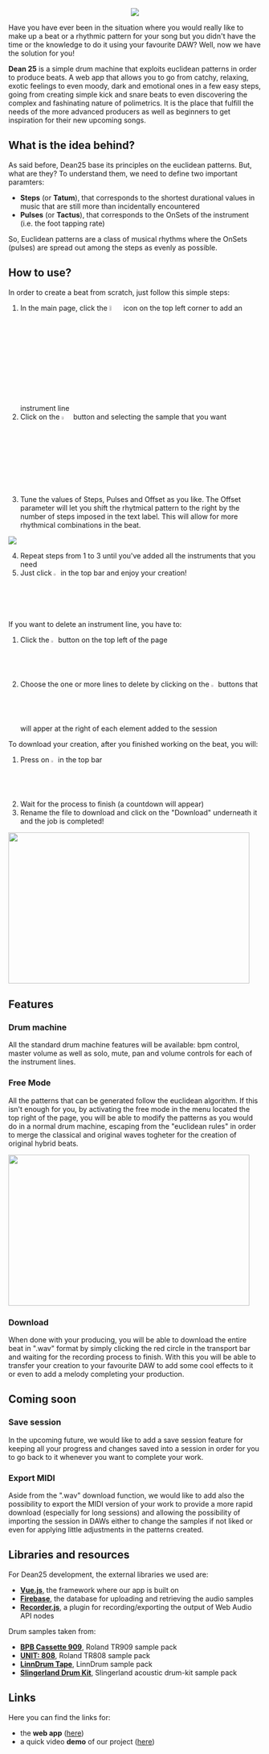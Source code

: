 <p align="center">
  <img src="https://user-images.githubusercontent.com/58031924/104849349-7f390680-58e9-11eb-888c-50d7f7ac0c32.png"/>
</p>

Have you have ever been in the situation where you would really like to make up a beat or a rhythmic pattern for your song but you didn't have the time or the knowledge to do it using your favourite DAW?
Well, now we have the solution for you!

__Dean 25__ is a simple drum machine that exploits euclidean patterns in order to produce beats.
A web app that allows you to go from catchy, relaxing, exotic feelings to even moody, dark and emotional ones in a few easy steps,  going from creating simple kick and snare beats to even discovering the complex and fashinating nature of polimetrics.
It is the place that fulfill the needs of the more advanced producers as well as beginners to get inspiration for their new upcoming songs.

## What is the idea behind?
As said before, Dean25 base its principles on the euclidean patterns. 
But, what are they?
To understand them, we need to define two important paramters:
* __Steps__ (or __Tatum__), that corresponds to the shortest durational values in music that are still more than incidentally encountered
* __Pulses__ (or __Tactus__), that corresponds to the OnSets of the instrument (i.e. the foot tapping rate)

So, Euclidean patterns are a class of musical rhythms where the OnSets (pulses) are spread out among the steps as evenly as possible.

## How to use?
In order to create a beat from scratch, just follow this simple steps:
1. In the main page, click the <img src="https://user-images.githubusercontent.com/58031924/104848569-e1900800-58e5-11eb-881b-2438c40dcd30.PNG" width="5%" height="5%" /> icon on the top left corner to add an instrument line
2. Click on the <img src="https://user-images.githubusercontent.com/58031924/104848633-477c8f80-58e6-11eb-93db-3933158a3d50.PNG" width="4%" height="4%" /> button and selecting the sample that you want 
3.  Tune the values of Steps, Pulses and Offset as you like. 
The Offset parameter will let you shift the rhytmical pattern to the right by the number of steps imposed in the text label. This will allow for more rhythmical combinations in the beat.
  <img src="https://user-images.githubusercontent.com/58031924/104848707-89a5d100-58e6-11eb-96af-ccc001c16567.PNG"/>

4. Repeat steps from 1 to 3 until you've added all the instruments that you need
5. Just click <img src="https://user-images.githubusercontent.com/58031924/104848938-6deefa80-58e7-11eb-9064-e46a124724fa.PNG" width="2%" height="2%" /> in the top bar and enjoy your creation!

If you want to delete an instrument line, you have to:
1. Click the <img src="https://user-images.githubusercontent.com/58031924/104848841-dbe6f200-58e6-11eb-9f68-249f01e1878b.PNG" width="2%" height="2%" /> button on the top left of the page
2. Choose the one or more lines to delete by clicking on the <img src="https://user-images.githubusercontent.com/58031924/104848841-dbe6f200-58e6-11eb-9f68-249f01e1878b.PNG" width="2%" height="2%" /> buttons that will apper at the right of each element added to the session

To download your creation, after you finished working on the beat, you will:
1. Press on <img src="https://user-images.githubusercontent.com/58031924/104848885-1f416080-58e7-11eb-958d-eb5241d7d8f2.PNG" width="2%" height="2%" /> in the top bar
2. Wait for the process to finish (a countdown will appear)
3. Rename the file to download and click on the "Download" underneath it and the job is completed!  

<img src="https://user-images.githubusercontent.com/58031924/104848130-d89e3700-58e3-11eb-89bb-a06f3569bd00.gif" width="480" height="300" />

## Features

### Drum machine
All the standard drum machine features will be available: bpm control, master volume as well as solo, mute, pan and volume controls for each of the instrument lines.
### Free Mode
All the patterns that can be generated follow the euclidean algorithm.
If this isn't enough for you, by activating the free mode in the menu located the top right of the page, you will be able to modify the patterns as you would do in a normal drum machine, escaping from the "euclidean rules" in order to merge the classical and original waves togheter for the creation of original hybrid beats.

<img src="https://user-images.githubusercontent.com/58031924/104847883-a2ac8300-58e2-11eb-8091-5abe8a462a3d.gif" width="480" height="300" />

### Download
When done with your producing, you will be able to download the entire beat in ".wav" format by simply clicking the red circle in the transport bar and waiting for the recording process to finish.
With this you will be able to transfer your creation to your favourite DAW to add some cool effects to it or even to add a melody completing your production.

## Coming soon

### Save session
In the upcoming future, we would like to add a save session feature for keeping all your progress and changes saved into a session in order for you to go back to it whenever you want to complete your work.
### Export MIDI
Aside from the ".wav" download function, we would like to add also the possibility to export the MIDI version of your work to provide a more rapid download (especially for long sessions) and allowing the possibility of importing the session in DAWs either to change the samples if not liked or even for applying little adjustments in the patterns created.

## Libraries and resources

For Dean25 development, the external libraries we used are:
* __[Vue.js](https://vuejs.org/)__, the framework where our app is built on
* __[Firebase](https://firebase.google.com/)__, the database for uploading and retrieving the audio samples
* __[Recorder.js](https://github.com/mattdiamond/Recorderjs)__, a plugin for recording/exporting the output of Web Audio API nodes

Drum samples taken from:
* __[BPB Cassette 909](https://bedroomproducersblog.com/2014/04/24/free-909-samples/)__, Roland TR909 sample pack
* __[UNIT: 808](https://loopcult.com/products/unit-808-bass-sample-pack)__, Roland TR808 sample pack
* __[LinnDrum Tape](https://www.synthtopia.com/content/2016/09/21/free-linndrum-tape-drum-sample-library/)__, LinnDrum sample pack
* __[Slingerland Drum Kit](https://www.indiedrums.com/2015/10/10/slingerland-kit/)__, Slingerland acoustic drum-kit sample pack

## Links

Here you can find the links for:
* the __web app__ ([here](https://dean25.surge.sh))
* a quick video __demo__ of our project ([here](https://youtu.be/jXeHQTZSNw0))

